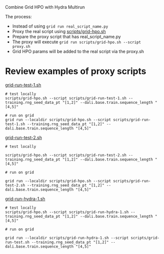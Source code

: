 Combine Grid HPO with Hydra Multirun

The process:
- Instead of using `grid run real_script_name.py`
- Proxy the real script using [scripts/grid-hpo.sh](scripts/grid-hpo.sh) 
- Prepare the proxy script that has real_script_name.py
- The proxy will execute `grid run scripts/grid-hpo.sh --script proxy.sh` 
- Grid HPO params will be added to the real script via the proxy.sh

# Review examples of proxy scripts

[grid-run-test-1.sh](scripts/grid-run-test-1.sh)

```
# test locally
scripts/grid-hpo.sh --script scripts/grid-run-test-1.sh --training.rng_seed_data_pt "[1,2]" --dali.base.train.sequence_length "[4,5]"

# run on grid
grid run --localdir scripts/grid-hpo.sh --script scripts/grid-run-test-1.sh --training.rng_seed_data_pt "[1,2]" --dali.base.train.sequence_length "[4,5]"
```

[grid-run-test-2.sh](scripts/grid-run-test-2.sh)

```
# test locally

scripts/grid-hpo.sh --script scripts/grid-run-test-2.sh --training.rng_seed_data_pt "[1,2]" --dali.base.train.sequence_length "[4,5]"

# run on grid

grid run --localdir scripts/grid-hpo.sh --script scripts/grid-run-test-2.sh --training.rng_seed_data_pt "[1,2]" --dali.base.train.sequence_length "[4,5]"
```

[grid-run-hydra-1.sh](scripts/grid-run-hydra-1.sh)

```
# test locally
scripts/grid-hpo.sh --script scripts/grid-run-hydra-1.sh --training.rng_seed_data_pt "[1,2]" --dali.base.train.sequence_length "[4,5]"

# run on grid

grid run --localdir scripts/grid-run-hydra-1.sh --script scripts/grid-run-test.sh --training.rng_seed_data_pt "[1,2]" --dali.base.train.sequence_length "[4,5]"
```
